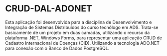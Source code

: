 # CRUD-DAL-ADONET
Esta aplicação foi desenvolvida para a disciplina de Desenvolvimento e Integração de Sistemas Distribuídos do curso tecnólogo em ADS. Trata-se basicamente de um projeto em duas camadas, utilizando o recurso da plataforma .NET, Windows Forms, para representar uma aplicação CRUD de Cadastro Internacional de Doenças (CID). Utilizando a tecnologia ADO.NET para conexão com o Banco de Dados PostgreSQL.
